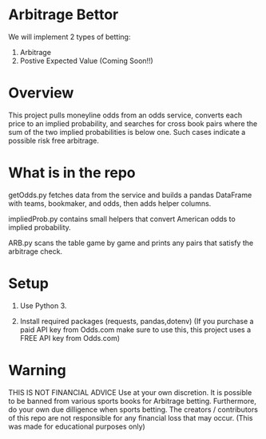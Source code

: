 # Arbitrage Bettor

We will implement 2 types of betting:

1. Arbitrage
2. Postive Expected Value (Coming Soon!!)

# Overview
This project pulls moneyline odds from an odds service, converts each price to an implied probability, and searches for cross book pairs where the sum of the two implied probabilities is below one. Such cases indicate a possible risk free arbitrage.

# What is in the repo
getOdds.py fetches data from the service and builds a pandas DataFrame with teams, bookmaker, and odds, then adds helper columns.

impliedProb.py contains small helpers that convert American odds to implied probability.

ARB.py scans the table game by game and prints any pairs that satisfy the arbitrage check.

# Setup
1. Use Python 3.

2. Install required packages (requests, pandas,dotenv)
(If you purchase a paid API key from Odds.com make sure to use this, this project uses a FREE API key from Odds.com)
   

# Warning

THIS IS NOT FINANCIAL ADVICE
Use at your own discretion. It is possible to be banned from various sports books for Arbitrage betting. Furthermore, do your own due dilligence when sports betting. The creators / contributors of this repo are not responsible for any financial loss that may occur. (This was made for educational purposes only)

